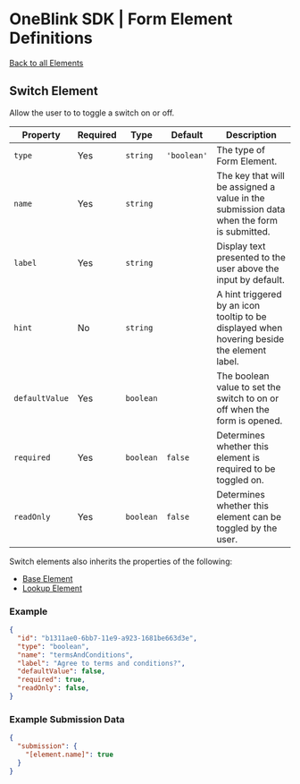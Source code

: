 # OneBlink SDK | Form Element Definitions

[Back to all Elements](./README.md)

## Switch Element

Allow the user to to toggle a switch on or off.

| Property       | Required | Type      | Default     | Description                                                                                 |
| -------------- | -------- | --------- | ----------- | ------------------------------------------------------------------------------------------- |
| `type`         | Yes      | `string`  | `'boolean'` | The type of Form Element.                                                                   |
| `name`         | Yes      | `string`  |             | The key that will be assigned a value in the submission data when the form is submitted.    |
| `label`        | Yes      | `string`  |             | Display text presented to the user above the input by default.                              |
| `hint`         | No       | `string`  |             | A hint triggered by an icon tooltip to be displayed when hovering beside the element label. |
| `defaultValue` | Yes      | `boolean` |             | The boolean value to set the switch to on or off when the form is opened.                   |
| `required`     | Yes      | `boolean` | `false`     | Determines whether this element is required to be toggled on.                               |
| `readOnly`     | Yes      | `boolean` | `false`     | Determines whether this element can be toggled by the user.                                 |

Switch elements also inherits the properties of the following:

- [Base Element](./base-element.md)
- [Lookup Element](./lookup-element.md)

### Example

```JSON
{
  "id": "b1311ae0-6bb7-11e9-a923-1681be663d3e",
  "type": "boolean",
  "name": "termsAndConditions",
  "label": "Agree to terms and conditions?",
  "defaultValue": false,
  "required": true,
  "readOnly": false,
}
```

### Example Submission Data

```json
{
  "submission": {
    "[element.name]": true
  }
}
```
